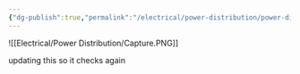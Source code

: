 ```yaml
---
{"dg-publish":true,"permalink":"/electrical/power-distribution/power-distribution-home/"}
---
```


![[Electrical/Power Distribution/Capture.PNG]]

updating this so it checks again